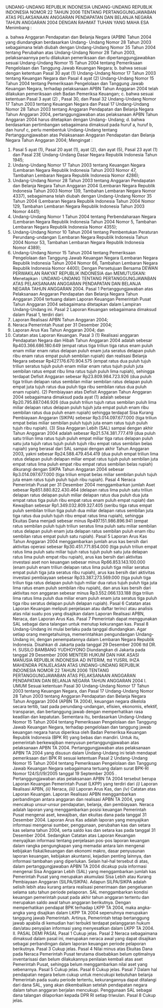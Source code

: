  UNDANG-UNDANG REPUBLIK INDONESIA UNDANG-UNDANG REPUBLIK INDONESIA NOMOR 22 TAHUN 2006 TENTANG PERTANGGUNGJAWABAN ATAS PELAKSANAAN ANGGARAN PENDAPATAN DAN BELANJA NEGARA TAHUN ANGGARAN 2004
DENGAN RAHMAT TUHAN YANG MAHA ESA
Menimbang :

a. bahwa Anggaran Pendapatan dan Belanja Negara (APBN) Tahun 2004 yang diundangkan berdasarkan Undang- Undang Nomor 28 Tahun 2003 sebagaimana telah diubah dengan Undang-Undang Nomor 35 Tahun 2004 tentang Perubahan atas Undang-Undang Nomor 28 Tahun 2003, pelaksanaannya perlu dilakukan pemeriksaan dan dipertanggungjawabkan sesuai Undang-Undang Nomor 15 Tahun 2004 tentang Pemeriksaan Pengelolaan dan Tanggung Jawab Keuangan Negara;
b. bahwa sesuai dengan ketentuan Pasal 30 ayat (1) Undang-Undang Nomor 17 Tahun 2003 tentang Keuangan Negara dan Pasal 4 ayat (2) Undang-Undang Nomor 15 Tahun 2004 tentang Pemeriksaan Pengelolaan dan Tanggung Jawab Keuangan Negara, terhadap pelaksanaan APBN Tahun Anggaran 2004 telah dilakukan pemeriksaan oleh Badan Pemeriksa Keuangan;
c. bahwa sesuai ketentuan Pasal 3 ayat (2) , Pasal 30, dan Pasal 32 Undang-Undang Nomor 17 Tahun 2003 tentang Keuangan Negara dan Pasal 17 Undang-Undang Nomor 28 Tahun 2003 tentang Anggaran Pendapatan dan Belanja Negara Tahun Anggaran 2004, pertanggungjawaban atas pelaksanaan APBN Tahun Anggaran 2004 harus ditetapkan dengan Undang- Undang;
d. bahwa berdasarkan pertimbangan sebagaimana dimaksud pada huruf a, huruf b, dan huruf c, perlu membentuk Undang-Undang tentang Pertanggungjawaban atas Pelaksanaan Anggaran Pendapatan dan Belanja Negara Tahun Anggaran 2004;
Mengingat :

1. Pasal 5 ayat (1), Pasal 20 ayat (1), ayat (2), dan ayat (5), Pasal 23 ayat (1) dan Pasal 23E Undang-Undang Dasar Negara Republik Indonesia Tahun 1945;
2. Undang-Undang Nomor 17 Tahun 2003 tentang Keuangan Negara (Lembaran Negara Republik Indonesia Tahun 2003 Nomor 47, Tambahan Lembaran Negara Republik Indonesia Nomor 4286);
3. Undang-Undang Nomor 28 Tahun 2003 tentang Anggaran Pendapatan dan Belanja Negara Tahun Anggaran 2004 (Lembaran Negara Republik Indonesia Tahun 2003 Nomor 139, Tambahan Lembaran Negara Nomor 4337), sebagaimana telah diubah dengan Undang-Undang Nomor 35 Tahun 2004 (Lembaran Negara Republik Indonesia Tahun 2004 Nomor 129, Tambahan Lembaran Negara Republik Indonesia Tahun 2003 Nomor 4441);
4. Undang-Undang Nomor 1 Tahun 2004 tentang Perbendaharaan Negara (Lembaran Negara Republik Indonesia Tahun 2004 Nomor 5, Tambahan Lembaran Negara Republik Indonesia Nomor 4355);
5. Undang-Undang Nomor 10 Tahun 2004 tentang Pembentukan Peraturan Perundang-undangan (Lembaran Negara Republik Indonesia Tahun 2004 Nomor 53, Tambahan Lembaran Negara Republik Indonesia Nomor 4389);
6. Undang-Undang Nomor 15 Tahun 2004 tentang Pemeriksaan Pengelolaan dan Tanggung Jawab Keuangan Negara (Lembaran Negara Republik Indonesia Tahun 2004 Nomor 66, Tambahan Lembaran Negara Republik Indonesia Nomor 4400); Dengan Persetujuan Bersama DEWAN PERWAKILAN RAKYAT REPUBLIK INDONESIA dan
MEMUTUSKAN:
 Menetapkan : UNDANG-UNDANG TENTANG PERTANGGUNGJAWABAN ATAS PELAKSANAAN ANGGARAN PENDAPATAN DAN BELANJA NEGARA TAHUN ANGGARAN 2004.
Pasal 1
Pertanggungjawaban atas Pelaksanaan Anggaran Pendapatan dan Belanja Negara Tahun Anggaran 2004 tertuang dalam Laporan Keuangan Pemerintah Pusat Tahun Anggaran 2004 sebagaimana ditetapkan dalam Lampiran Undang-Undang ini.
Pasal 2
Laporan Keuangan sebagaimana dimaksud dalam Pasal 1, terdiri dari:
1. Laporan Realisasi APBN Tahun Anggaran 2004;
2. Neraca Pemerintah Pusat per 31 Desember 2004;
3. Laporan Arus Kas Tahun Anggaran 2004; dan
4. Catatan atas Laporan Keuangan.
Pasal 3
(1) Realisasi anggaran Pendapatan Negara dan Hibah Tahun Anggaran 2004 adalah sebesar Rp403.366.686.180.649 (empat ratus tiga triliun tiga ratus enam puluh enam miliar enam ratus delapan puluh enam juta seratus delapan puluh ribu enam ratus empat puluh sembilan rupiah) dan realisasi Belanja Negara sebesar Rp427.176.670.904.575 (empat ratus dua puluh tujuh triliun seratus tujuh puluh enam miliar enam ratus tujuh puluh juta sembilan ratus empat ribu lima ratus tujuh puluh lima rupiah), sehingga terdapat Defisit Anggaran sebesar Rp23.809.984.723.926 (dua puluh tiga triliun delapan ratus sembilan miliar sembilan ratus delapan puluh empat juta tujuh ratus dua puluh tiga ribu sembilan ratus dua puluh enam rupiah).
(2) Pembiayaan atas Defisit Anggaran Tahun Anggaran 2004 sebagaimana dimaksud pada ayat (1) adalah sebesar Rp20.795.887.046.926 (dua puluh triliun tujuh ratus sembilan puluh lima miliar delapan ratus delapan puluh tujuh juta empat puluh enam ribu sembilan ratus dua puluh enam rupiah) sehingga terdapat Sisa Kurang Pembiayaan Anggaran (SIKPA) sebesar Rp3.014.097.677.000 (tiga triliun empat belas miliar sembilan puluh tujuh juta enam ratus tujuh puluh tujuh ribu rupiah).
(3) Sisa Anggaran Lebih (SAL) sampai dengan akhir Tahun Anggaran 2004 adalah sebesar Rp21.574.381.777.419 (dua puluh satu triliun lima ratus tujuh puluh empat miliar tiga ratus delapan puluh satu juta tujuh ratus tujuh puluh tujuh ribu empat ratus sembilan belas rupiah) yang berasal dari SAL sampai dengan akhir Tahun Anggaran 2003, yakni sebesar Rp24.588.479.454.419 (dua puluh empat triliun lima ratus delapan puluh delapan miliar empat ratus tujuh puluh sembilan juta empat ratus lima puluh empat ribu empat ratus sembilan belas rupiah) dikurangi dengan SIKPA Tahun Anggaran 2004 sebesar Rp3.014.097.677.000 (tiga triliun empat belas miliar sembilan puluh tujuh juta enam ratus tujuh puluh tujuh ribu rupiah).
Pasal 4
Neraca Pemerintah Pusat per 31 Desember 2004 menggambarkan jumlah Aset sebesar Rp851.880.822.430.464 (delapan ratus lima puluh satu triliun delapan ratus delapan puluh miliar delapan ratus dua puluh dua juta empat ratus tiga puluh ribu empat ratus enam puluh empat rupiah) dan Kewajiban sebesar Rp1.349.032.809.327.405 (seribu tiga ratus empat puluh sembilan triliun tiga puluh dua miliar delapan ratus sembilan juta tiga ratus dua puluh tujuh ribu empat ratus lima rupiah), sehingga Ekuitas Dana menjadi sebesar minus Rp497.151.986.896.941 (empat ratus sembilan puluh tujuh triliun seratus lima puluh satu miliar sembilan ratus delapan puluh enam juta delapan ratus sembilan puluh enam ribu sembilan ratus empat puluh satu rupiah).
Pasal 5
Laporan Arus Kas Tahun Anggaran 2004 menggambarkan jumlah arus kas bersih dari aktivitas operasi sebesar Rp30.451.771.854.000 (tiga puluh triliun empat ratus lima puluh satu miliar tujuh ratus tujuh puluh satu juta delapan ratus lima puluh empat ribu rupiah), arus kas bersih dari aktivitas investasi aset non keuangan sebesar minus Rp66.853.143.100.000 (enam puluh enam triliun delapan ratus lima puluh tiga miliar seratus empat puluh tiga juta seratus ribu rupiah), arus kas bersih dari aktivitas investasi pembiayaan sebesar Rp33.387.273.569.000 (tiga puluh tiga triliun tiga ratus delapan puluh tujuh miliar dua ratus tujuh puluh tiga juta lima ratus enam puluh sembilan ribu rupiah), dan arus kas bersih dari aktivitas non anggaran sebesar minus Rp3.552.066.133.188 (tiga triliun lima ratus lima puluh dua miliar enam puluh enam juta seratus tiga puluh tiga ribu seratus delapan puluh delapan rupiah).
Pasal 6
Catatan atas Laporan Keuangan meliputi penjelasan atau daftar terinci atau analisis atas nilai suatu pos yang disajikan dalam Laporan Realisasi APBN, Neraca, dan Laporan Arus Kas.
Pasal 7
Pemerintah dapat menggunakan SAL sebagai dana talangan untuk menutup kekurangan kas.
Pasal 8
Undang-Undang ini mulai berlaku pada tanggal diundangkan.
Agar setiap orang mengetahuinya, memerintahkan pengundangan Undang-Undang ini, dengan penempatannya dalam Lembaran Negara Republik Indonesia. Disahkan di Jakarta pada tanggal 29 Desember 2006 ttd DR. H. SUSILO BAMBANG YUDHOYONO Diundangkan di Jakarta pada tanggal 29 Desember 2006 MENTERI HUKUM DAN HAK ASASI MANUSIA REPUBLIK INDONESIA AD INTERIM, ttd YUSRIL IHZA MAHENDRA PENJELASAN ATAS UNDANG-UNDANG REPUBLIK INDONESIA NOMOR 22 TAHUN 2006 TENTANG PERTANGGUNGJAWABAN ATAS PELAKSANAAN ANGGARAN PENDAPATAN DAN BELANJA NEGARA TAHUN ANGGARAN 2004 I. UMUM Sesuai ketentuan Pasal 30 Undang-Undang Nomor 17 Tahun 2003 tentang Keuangan Negara, dan Pasal 17 Undang-Undang Nomor 28 Tahun 2003 tentang Anggaran Pendapatan dan Belanja Negara Tahun Anggaran 2004 (APBN TA 2004), keuangan negara dikelola secara tertib, taat pada perundang-undangan, efisien, ekonomis, efektif, transparan, dan bertanggung jawab dengan memperhatikan rasa keadilan dan kepatutan. Sementara itu, berdasarkan Undang-Undang Nomor 15 Tahun 2004 tentang Pemeriksaan Pengelolaan dan Tanggung Jawab Keuangan Negara, terhadap pengelolaan dan tanggung jawab keuangan negara harus diperiksa oleh Badan Pemeriksa Keuangan Republik Indonesia (BPK RI) yang bebas dan mandiri. Untuk itu, pemerintah berkewajiban menyusun pertanggungjawaban atas pelaksanaan APBN TA 2004. Pertanggungjawaban atas pelaksanaan APBN TA 2004 yang disusun dalam Undang-Undang ini telah mendapat pemeriksaan dari BPK RI sesuai ketentuan Pasal 2 Undang-Undang Nomor 15 Tahun 2004 tentang Pemeriksaan Pengelolaan dan Tanggung Jawab Keuangan Negara sebagaimana tertuang dalam surat BPK-RI Nomor 124/S/I/9/2005 tanggal 19 September 2005 . Pertanggungjawaban atas pelaksanaan APBN TA 2004 tersebut berupa Laporan Keuangan Pemerintah Pusat (LKPP) yang terdiri dari _(i)_ Laporan Realisasi APBN, _(ii)_ Neraca, _(iii)_ Laporan Arus Kas, dan _(iv)_ Catatan atas Laporan Keuangan. Laporan Realisasi APBN menggambarkan perbandingan antara anggaran dan realisasi APBN TA 2004, yang mencakup unsur-unsur pendapatan, belanja, dan pembiayaan. Neraca adalah laporan yang menggambarkan posisi keuangan Pemerintah Pusat mengenai aset, kewajiban, dan ekuitas dana pada tanggal 31 Desember 2004. Laporan Arus Kas adalah laporan yang menyajikan informasi mengenai sumber, penggunaan, perubahan kas dan setara kas selama tahun 2004, serta saldo kas dan setara kas pada tanggal 31 Desember 2004. Sedangkan Catatan atas Laporan Keuangan menyajikan informasi tentang penjelasan pos-pos laporan keuangan dalam rangka pengungkapan yang memadai antara lain mengenai kebijakan fiskal/keuangan dan ekonomi makro, dasar penyusunan laporan keuangan, kebijakan akuntansi, kejadian penting lainnya, dan informasi tambahan yang diperlukan. Selain hal-hal tersebut di atas, dalam pertanggungjawaban APBN TA 2004 dicakup pula informasi mengenai Sisa Anggaran Lebih (SAL) yang menggambarkan jumlah kas Pemerintah Pusat yang merupakan akumulasi Sisa Lebih atau Kurang Pembiayaan Anggaran (SILPA/SIKPA). Adapun SILPA/SIKPA adalah selisih lebih atau kurang antara realisasi penerimaan dan pengeluaran selama satu tahun periode pelaporan. SAL menggambarkan kondisi keuangan pemerintah pusat pada akhir tahun anggaran tertentu dan merupakan saldo awal tahun anggaran berikutnya. Dengan memperhatikan pendapat BPK terhadap LKPP TA 2004, maka angka-angka yang disajikan dalam LKPP TA 2004 sepenuhnya merupakan tanggung jawab Pemerintah. Artinya, Pemerintah tetap bertanggung jawab apabila di kemudian hari terbukti terdapat pelanggaran hukum dan/atau penyajian informasi yang menyesatkan dalam LKPP TA 2004. II. PASAL DEMI PASAL Pasal 1 Cukup jelas. Pasal 2 Neraca sebagaimana dimaksud dalam pasal ini, merupakan neraca awal yang dapat disajikan sebagai perbandingan dalam laporan keuangan periode pelaporan berikutnya. Pasal 3 Cukup jelas. Pasal 4 Nilai minus atas Ekuitas Dana pada Neraca Pemerintah Pusat terutama disebabkan belum optimalnya inventarisasi dan belum dilakukannya penilaian kembali atas aset Pemerintah Pusat, sehingga belum menggambarkan nilai aset yang sebenarnya. Pasal 5 Cukup jelas. Pasal 6 Cukup jelas.
Pasal 7
Dalam hal pendapatan negara belum cukup untuk mencukupi kebutuhan belanja Pemerintah pada suatu periode tertentu, kekurangannya dapat ditalangi dari dana SAL, yang akan dikembalikan setelah pendapatan negara dalam tahun anggaran berjalan mencukupi. Penggunaan SAL sebagai dana talangan dilaporkan kepada DPR RI setiap triwulan. Pasal 8 Cukup jelas.